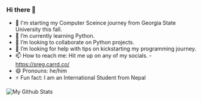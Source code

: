 ### Hi there 👋

- 🔭 I'm starting my Computer Sceince journey from Georgia State University this fall.
- 🌱 I’m currently learning Python.
- 👯 I’m looking to collaborate on Python projects.
- 🤔 I’m looking for help with tips on kickstarting my programming journey.
- 📫 How to reach me: Hit me up on any of my socials. - https://sreg.carrd.co/ 
- 😄 Pronouns: he/him
- ⚡ Fun fact: I am an International Student from Nepal


![My Github Stats](https://github-readme-stats.vercel.app/api?username=motaphe&&show_icons=true&title_color=ffffff&icon_color=bb2acf&text_color=daf7dc&bg_color=1919)
